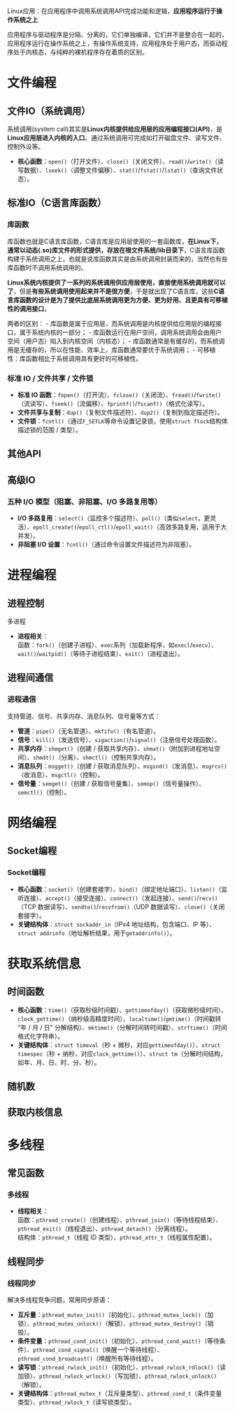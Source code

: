 Linux应用：在应用程序中调用系统调用API完成功能和逻辑，**应用程序运行于操作系统之上**

应用程序与驱动程序是分隔、分离的，它们单独编译，它们并不是整合在一起的，应用程序运行在操作系统之上，有操作系统支持，应用程序处于用户态，而驱动程序处于内核态，与纯粹的裸机程序存在着质的区别。


# 文件编程
## 文件IO（系统调用）
系统调用(system call)其实是**Linux内核提供给应用层的应用编程接口(API)**，是**Linux应用层进入内核的入口**。通过系统调用可完成如打开磁盘文件、读写文件、控制外设等。
- **核心函数**：`open()`（打开文件）、`close()`（关闭文件）、`read()`/`write()`（读写数据）、`lseek()`（调整文件偏移）、`stat()`/`fstat()`/`lstat()`（查询文件状态）。

## 标准IO（C语言库函数）
### 库函数
库函数也就是C语言库函数，C语言库是应用层使用的一套函数库，**在Linux下，通常以动态(.so)库文件的形式提供，存放在根文件系统/lib目录下**，C语言库函数构建于系统调用之上，也就是说库函数其实是由系统调用封装而来的，当然也有些库函数时不调用系统调用的。

**Linux系统内核提供了一系列的系统调用供应用层使用，直接使用系统调用就可以了**，但是**有些系统调用使用起来并不是很方便**，于是就出现了C语言库，这些**C语言库函数的设计是为了提供比底层系统调用更为方便、更为好用、且更具有可移植性的调用接口**。

两者的区别： - 库函数是属于应用层，而系统调用是内核提供给应用层的编程接口，属于系统内核的一部分； - 库函数运行在用户空间，调用系统调用会由用户空间（用户态）陷入到内核空间（内核态）； - 库函数通常是有缓存的，而系统调用是无缓存的，所以在性能、效率上，库函数通常要优于系统调用； - 可移植性：库函数相比于系统调用具有更好的可移植性。
### 标准 IO / 文件共享 / 文件锁

- **标准 IO 函数**：`fopen()`（打开流）、`fclose()`（关闭流）、`fread()`/`fwrite()`（流读写）、`fseek()`（流偏移）、`fprintf()`/`fscanf()`（格式化读写）。
- **文件共享与复制**：`dup()`（复制文件描述符）、`dup2()`（复制到指定描述符）。
- **文件锁**：`fcntl()`（通过`F_SETLK`等命令设置记录锁，使用`struct flock`结构体描述锁的范围 / 类型）。
## 其他API
## 高级IO
### 五种 I/O 模型（阻塞、非阻塞、I/O 多路复用等）

- **I/O 多路复用**：`select()`（监控多个描述符）、`poll()`（类似`select`，更灵活）、`epoll_create()`/`epoll_ctl()`/`epoll_wait()`（高效多路复用，适用于大并发）。
- **非阻塞 I/O 设置**：`fcntl()`（通过命令设置文件描述符为非阻塞）。

# 进程编程
## 进程控制

多进程
- **进程相关**：  
    函数：`fork()`（创建子进程）、`exec`系列（加载新程序，如`execl`/`execv`）、`wait()`/`waitpid()`（等待子进程结束）、`exit()`（进程退出）。




## 进程间通信

### 进程通信
支持管道、信号、共享内存、消息队列、信号量等方式：
- **管道**：`pipe()`（无名管道）、`mkfifo()`（有名管道）。
- **信号**：`kill()`（发送信号）、`sigaction()`/`signal()`（注册信号处理函数）。
- **共享内存**：`shmget()`（创建 / 获取共享内存）、`shmat()`（附加到进程地址空间）、`shmdt()`（分离）、`shmctl()`（控制共享内存）。
- **消息队列**：`msgget()`（创建 / 获取消息队列）、`msgsnd()`（发消息）、`msgrcv()`（收消息）、`msgctl()`（控制）。
- **信号量**：`semget()`（创建 / 获取信号量集）、`semop()`（信号量操作）、`semctl()`（控制）。
# 网络编程
## Socket编程
### Socket编程
- **核心函数**：`socket()`（创建套接字）、`bind()`（绑定地址端口）、`listen()`（监听连接）、`accept()`（接受连接）、`connect()`（发起连接）、`send()`/`recv()`（TCP 数据读写）、`sendto()`/`recvfrom()`（UDP 数据读写）、`close()`（关闭套接字）。
- **关键结构体**：`struct sockaddr_in`（IPv4 地址结构，包含端口、IP 等）、`struct addrinfo`（地址解析结果，用于`getaddrinfo()`）。
### 
# 获取系统信息
## 时间函数

- **核心函数**：`time()`（获取秒级时间戳）、`gettimeofday()`（获取微秒级时间）、`clock_gettime()`（纳秒级高精度时间）、`localtime()`/`gmtime()`（时间戳转 “年 / 月 / 日” 分解结构）、`mktime()`（分解时间转时间戳）、`strftime()`（时间格式化字符串）。
- **关键结构体**：`struct timeval`（秒 + 微秒，对应`gettimeofday()`）、`struct timespec`（秒 + 纳秒，对应`clock_gettime()`）、`struct tm`（分解时间结构，如年、月、日、时、分、秒）。
## 随机数
## 获取内核信息


# 多线程
## 常见函数
### 多线程
- **线程相关**：  
    函数：`pthread_create()`（创建线程）、`pthread_join()`（等待线程结束）、`pthread_exit()`（线程退出）、`pthread_detach()`（分离线程）。  
    结构体：`pthread_t`（线程 ID 类型）、`pthread_attr_t`（线程属性配置）。
## 线程同步

### 线程同步

解决多线程竞争问题，常用同步原语：
- **互斥量**：`pthread_mutex_init()`（初始化）、`pthread_mutex_lock()`（加锁）、`pthread_mutex_unlock()`（解锁）、`pthread_mutex_destroy()`（销毁）。
- **条件变量**：`pthread_cond_init()`（初始化）、`pthread_cond_wait()`（等待条件）、`pthread_cond_signal()`（唤醒一个等待线程）、`pthread_cond_broadcast()`（唤醒所有等待线程）。
- **读写锁**：`pthread_rwlock_init()`（初始化）、`pthread_rwlock_rdlock()`（读加锁）、`pthread_rwlock_wrlock()`（写加锁）、`pthread_rwlock_unlock()`（解锁）。
- **关键结构体**：`pthread_mutex_t`（互斥量类型）、`pthread_cond_t`（条件变量类型）、`pthread_rwlock_t`（读写锁类型）。














